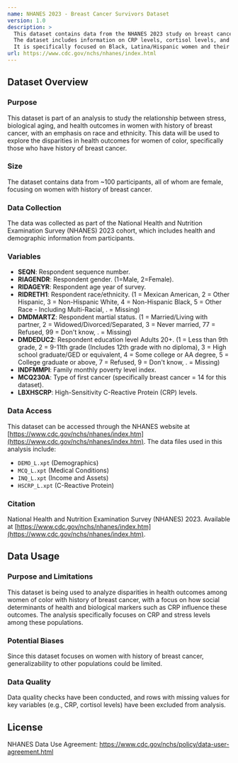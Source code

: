 ```yaml
---
name: NHANES 2023 - Breast Cancer Survivors Dataset
version: 1.0
description: >
  This dataset contains data from the NHANES 2023 study on breast cancer survivors, with a focus on race, ethnicity, social determinants of health (SDOH), and stress biomarkers such as C-reactive protein (CRP).
  The dataset includes information on CRP levels, cortisol levels, and other stress-related biomarkers for breast cancer survivors. 
  It is specifically focused on Black, Latina/Hispanic women and their health outcomes in relation to stress and inflammation.
url: https://www.cdc.gov/nchs/nhanes/index.html
---
```


## Dataset Overview

### Purpose
This dataset is part of an analysis to study the relationship between stress, biological aging, and health outcomes in women with history of breast cancer, with an emphasis on race and ethnicity. This data will be used to explore the disparities in health outcomes for women of color, specifically those who have history of breast cancer.

### Size
The dataset contains data from ~100 participants, all of whom are female, focusing on women with history of breast cancer.

### Data Collection
The data was collected as part of the National Health and Nutrition Examination Survey (NHANES) 2023 cohort, which includes health and demographic information from participants. 

### Variables
- **SEQN**: Respondent sequence number.
- **RIAGENDR**: Respondent gender. (1=Male, 2=Female).
- **RIDAGEYR**: Respondent age year of survey.
- **RIDRETH1**: Respondent race/ethnicity. (1 = Mexican American,	2 = Other Hispanic, 3 =	Non-Hispanic White,	4 =	Non-Hispanic Black, 5	= Other Race - Including Multi-Racial, . =	Missing)
- **DMDMARTZ**: Respondent martial status. (1 = Married/Living with partner,	2 = Widowed/Divorced/Separated,	3 = Never married, 77 = Refused, 	99 = Don't know,	. = Missing)
- **DMDEDUC2**: Respondent education level Adults 20+. (1 = Less than 9th grade, 2 = 9-11th grade (Includes 12th grade with no diploma),	3 = High school graduate/GED or equivalent, 	4 = Some college or AA degree,	5 = College graduate or above, 7 =	Refused,	9	= Don't know,	.	= Missing)
- **INDFMMPI**: Family monthly poverty level index.
- **MCQ230A**: Type of first cancer (specifically breast cancer = 14 for this dataset).
- **LBXHSCRP**: High-Sensitivity C-Reactive Protein (CRP) levels.

### Data Access
This dataset can be accessed through the NHANES website at [https://www.cdc.gov/nchs/nhanes/index.htm](https://www.cdc.gov/nchs/nhanes/index.htm). The data files used in this analysis include:
- `DEMO_L.xpt` (Demographics)
- `MCQ_L.xpt` (Medical Conditions)
- `INQ_L.xpt` (Income and Assets)
- `HSCRP_L.xpt` (C-Reactive Protein)


### Citation

 National Health and Nutrition Examination Survey (NHANES) 2023. Available at [https://www.cdc.gov/nchs/nhanes/index.htm](https://www.cdc.gov/nchs/nhanes/index.htm).

## Data Usage

### Purpose and Limitations
This dataset is being used to analyze disparities in health outcomes among women of color with history of breast cancer, with a focus on how social determinants of health and biological markers such as CRP influence these outcomes. The analysis specifically focuses on CRP and stress levels among these populations.

### Potential Biases
Since this dataset focuses on women with history of breast cancer, generalizability to other populations could be limited.

### Data Quality
Data quality checks have been conducted, and rows with missing values for key variables (e.g., CRP, cortisol levels) have been excluded from analysis.

## License

NHANES Data Use Agreement: https://www.cdc.gov/nchs/policy/data-user-agreement.html
